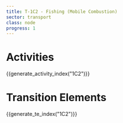 ```yaml
---
title: T-1C2 - Fishing (Mobile Combustion)
sector: transport
class: node
progress: 1
---
```



# Activities

{{generate_activity_index("1C2")}}


# Transition Elements

{{generate_te_index("1C2")}}




